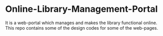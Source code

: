Online-Library-Management-Portal
================================

It is a web-portal which manages and makes the library functional online. This repo contains some of the design codes for some of the web-pages.
